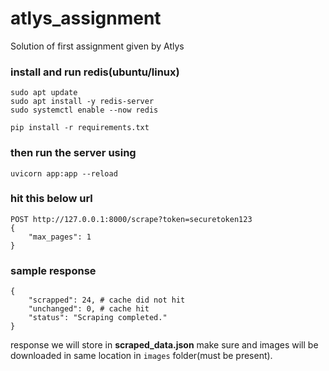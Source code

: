 # atlys_assignment
Solution of first assignment given by  Atlys

### install and run redis(ubuntu/linux)

```commandline
sudo apt update
sudo apt install -y redis-server 
sudo systemctl enable --now redis
```

`pip install -r requirements.txt`

### then run the server using
`uvicorn app:app --reload`

### hit this below url
```https
POST http://127.0.0.1:8000/scrape?token=securetoken123
{
    "max_pages": 1
}
```

### sample response
```
{
    "scrapped": 24, # cache did not hit
    "unchanged": 0, # cache hit
    "status": "Scraping completed."
}
```

response we will store in **scraped_data.json** make sure and images will be downloaded in same location in `images` folder(must be present). 
